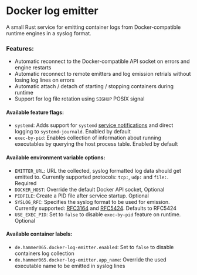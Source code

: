 # Docker log emitter

A small Rust service for emitting container logs from Docker-compatible runtime engines in a syslog format.

### Features:

* Automatic reconnect to the Docker-compatible API socket on errors and engine restarts
* Automatic reconnect to remote emitters and log emission retrials without losing log lines on errors
* Automatic attach / detach of starting / stopping containers during runtime
* Support for log file rotation using `SIGHUP` POSIX signal

#### Available feature flags:

* `systemd`: Adds support for
  `systemd` [service notifications](https://www.freedesktop.org/software/systemd/man/latest/systemd.service.html#Type=)
  and direct logging to `systemd-journald`.
  Enabled by default
* `exec-by-pid`: Enables collection of information about running executables by querying the host process table.
  Enabled by default

#### Available environment variable options:

* `EMITTER_URL`: URL the collected, syslog formatted log data should get emitted to.
  Currently supported protocols: `tcp:`, `udp:` and `file:`. Required
* `DOCKER_HOST`: Override the default Docker API socket, Optional
* `PIDFILE`: Create a PID file after service startup. Optional
* `SYSLOG_RFC`: Specifies the syslog format to be used for emission.
  Currently supported: [RFC3164](https://datatracker.ietf.org/doc/html/rfc3164)
  and [RFC5424](https://datatracker.ietf.org/doc/html/rfc5424).
  Defaults to RFC5424
* `USE_EXEC_PID`: Set to `false` to disable `exec-by-pid` feature on runtime. Optional

#### Available container labels:

* `de.hammer065.docker-log-emitter.enabled`: Set to `false` to disable containers log collection
* `de.hammer065.docker-log-emitter.app_name`: Override the used executable name to be emitted in syslog lines 
